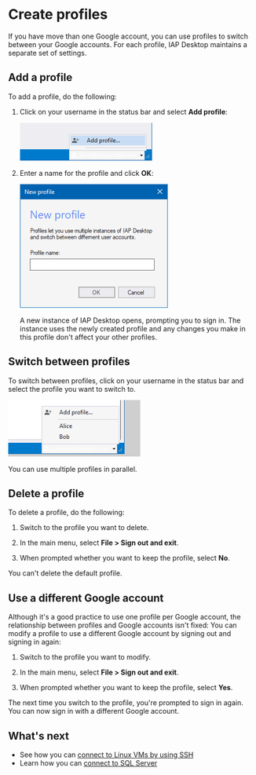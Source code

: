 # Create profiles

If you have move than one Google account, you can use profiles to switch between your Google accounts. For each profile,
IAP Desktop maintains a separate set of settings.

## Add a profile

To add a profile, do the following:

1.  Click on your username in the status bar and select **Add profile**:

    ![Add profile](images/add-profile.png)

1.  Enter a name for the profile and click **OK**:

    ![Add profile](images/add-profile-2.png)

    A new instance of IAP Desktop opens, prompting you to sign in. The
    instance uses the newly created profile and any changes you make
    in this profile don't affect your other profiles.
    
## Switch between profiles

To switch between profiles, click on your username in the status bar and
select the profile you want to switch to.

![Switching profiles](images/switch-profiles.png)

You can use multiple profiles in parallel.

## Delete a profile

To delete a profile, do the following:

1.  Switch to the profile you want to delete.

1.  In the main menu, select **File > Sign out and exit**.

1.  When prompted whether you want to keep the profile, select **No**.

You can't delete the default profile.

## Use a different Google account

Although it's a good practice to use one profile per Google account, the
relationship between profiles and Google accounts isn't fixed: You can
modify a profile to use a different Google account by signing out and
signing in again:

1.  Switch to the profile you want to modify.

1.  In the main menu, select **File > Sign out and exit**.

1.  When prompted whether you want to keep the profile, select **Yes**.

The next time you switch to the profile, you're prompted to sign in again. You can now
sign in with a different Google account.

## What's next

*   See how you can [connect to Linux VMs by using SSH](connect-linux.md)
*   Learn how you can [connect to SQL Server](connect-sqlserver.md)
